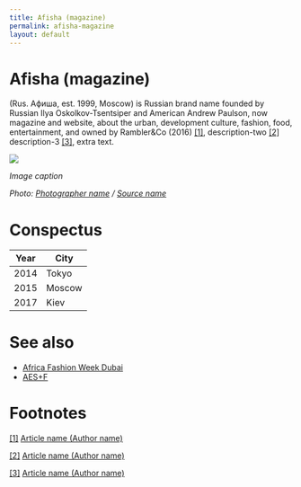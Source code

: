 ```yaml
---
title: Afisha (magazine)
permalink: afisha-magazine
layout: default
---
```


# Afisha (magazine)

(Rus. Афиша, est. 1999, Moscow) is Russian brand name founded by Russian Ilya Oskolkov-Tsentsiper and American Andrew Paulson, now magazine and website, about the urban, development culture, fashion, food, entertainment, and owned by Rambler&Co (2016) <span id="a1">[\[1\]](#f1)</span>, description-two <span id="a2">[\[2\]](#f2)</span> description-3 <span id="a3">[\[3\]](#f3)</span>, extra text.

![](/images/image-name.jpg)

*Image caption*

*Photo: [Photographer name](http://example.net/) / [Source name](http://example.net/)*

# Conspectus

|Year|City|
|----|---------|
|2014|Tokyo|
|2015|Moscow|
|2017|Kiev|

# See also

+ [Africa Fashion Week Dubai](africa-fashion-week-dubai)
+ [AES+F](aes+f)

# Footnotes

[[1]](#a1) <span id="f1"></span> [Article name (Author name)](http://example.net/article)

[[2]](#a2) <span id="f2"></span> [Article name (Author name)](http://example.net/article)

[[3]](#a3) <span id="f3"></span> [Article name (Author name)](http://example.net/article)
